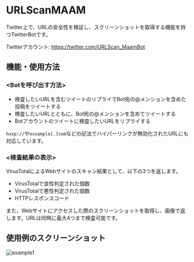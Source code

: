 # URLScanMAAM

Twitter上で、URLの安全性を検証し、スクリーンショットを取得する機能を持つTwitterBotです。

Twitterアカウント: https://twitter.com/URLScan_MaamBot

## 機能・使用方法

### <Botを呼び出す方法>

- 検査したいURLを含むツイートのリプライでBot宛の@メンションを含めた投稿をツイートする
- 検査したいURLとともに、Bot宛の@メンションを含めてツイートする
- Botアカウントのツイートに検査したいURLをリプライする

`hxxp://`や`exsample[.]com`などの記法でハイパーリンクが無効化されたURLにも対応しています。

### <検査結果の表示>

VirusTotalによるWebサイトのスキャン結果として、以下の3つを返します。
- VirusTotalで良性判定された個数
- VirusTotalで悪性判定された個数
- HTTPレスポンスコード

また、Webサイトにアクセスした際のスクリーンショットを取得し、画像で返します。URLは同時に最大4つまで検査可能です。

## 使用例のスクリーンショット

![example1](https://user-images.githubusercontent.com/52136734/136167873-b8fd26f0-e141-4d11-b622-8877a932a72c.png)
